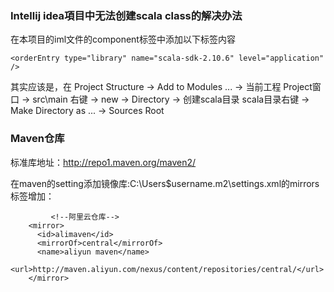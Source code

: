 ### Intellij idea項目中无法创建scala class的解决办法

在本项目的iml文件的component标签中添加以下标签内容
```
<orderEntry type="library" name="scala-sdk-2.10.6" level="application" />
```

其实应该是，在
  Project Structure -> Add to Modules ... -> 当前工程
  Project窗口 -> src\main 右键 -> new -> Directory -> 创建scala目录
  scala目录右键 -> Make Directory as ... -> Sources Root
  
### Maven仓库
标准库地址：http://repo1.maven.org/maven2/

在maven的setting添加镜像库:C:\Users\$username\.m2\settings.xml的mirrors标签增加：
```
         <!--阿里云仓库-->
    <mirror>
      <id>alimaven</id>
      <mirrorOf>central</mirrorOf>
      <name>aliyun maven</name>
      <url>http://maven.aliyun.com/nexus/content/repositories/central/</url>
    </mirror>
```
